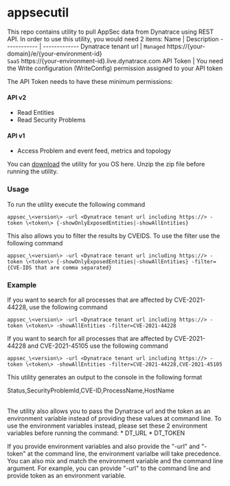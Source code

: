 # appsecutil
This repo contains utility to pull AppSec data from Dynatrace using REST API.
In order to use this utility, you would need 2 items:
Name | Description
------------ | -------------
Dynatrace tenant url | `Managed` https://{your-domain}/e/{your-environment-id}  <br/>`SaaS` https://{your-environment-id}.live.dynatrace.com
API Token | You need the Write configuration (WriteConfig) permission assigned to your API token  

The API Token needs to have these minimum permissions:
#### API v2
* Read Entities
* Read Security Problems

#### API v1
* Access Problem and event feed, metrics and topology

You can [download](https://github.com/Dynatrace-Asad-Ali/appsecutil/releases/latest) the utility for you OS here. Unzip the zip file before running the utility.

### Usage
To run the utility execute the following command
```$xslt
appsec_\<version\> -url <Dynatrace tenant url including https://> -token \<token\> {-showOnlyExposedEntities|-showAllEntities}
```

This also allows you to filter the results by CVEIDS. To use the filter use the following command
```$xslt
appsec_\<version\> -url <Dynatrace tenant url including https://> -token \<token\> {-showOnlyExposedEntities|-showAllEntities} -filter={CVE-IDS that are comma separated}
```

### Example
If you want to search for all processes that are affected by CVE-2021-44228, use the following command
```$xslt
appsec_\<version\> -url <Dynatrace tenant url including https://> -token \<token\> -showAllEntities -filter=CVE-2021-44228
```

If you want to search for all processes that are affected by CVE-2021-44228 and CVE-2021-45105 use the following command

```$xslt
appsec_\<version\> -url <Dynatrace tenant url including https://> -token \<token\> -showAllEntities -filter=CVE-2021-44228,CVE-2021-45105
```

This utility generates an output to the console in the following format

Status,SecurityProblemId,CVE-ID,ProcessName,HostName


<br />
The utility also allows you to pass the Dynatrace url and the token as an environment variable instead of providing these values at command line. To use the environment variables instead, please set these 2 environment variables before running the command:
* DT_URL
* DT_TOKEN

If you provide environment variables and also provide the "-url" and "-token" at the command line, the environment varialbe will take precedence. You can also mix and match the environment variable and the command line argument. For example, you can provide "-url" to the command line and provide token as an environment variable.
